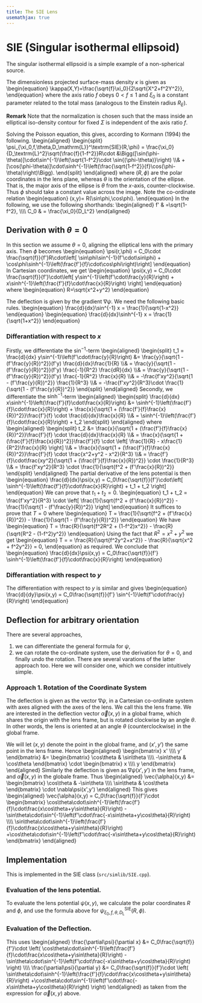 ```yaml
---
title: The SIE Lens
usemathjax: true
---
```



# SIE (Singular isothermal ellipsoid)

The singular isothermal ellipsoid is a simple example of a non-spherical source.

The dimensionless projected surface-mass density $\kappa$ is given as
\begin{equation}
  \kappa(X,Y)=\frac{\sqrt{f}\xi_0}{2\sqrt{X^2+f^2Y^2}},
\end{equation}
where the axis ratio $f$ obeys $0\lt f\le1$ and $\xi_0$ is a constant parameter related to the total
mass (analogous to the Einstein radius $R_E$).

**Remark**
Note that the normalization is chosen such that the mass inside an elliptical iso-density contour for 
fixed $\Sigma$ is independent of the axis ratio $f$.

Solving the Poisson equation, this gives, according to Kormann (1994) the following.
\begin{aligned}
\begin{split}
  \psi_{\xi_0,f,\theta,D_\mathrm{L}}^\textrm{SIE}(R,\phi) =
  \frac{\xi_0}{D_\textrm{L}^2}\sqrt{\frac{f}{1-f^2}}R\cdot
  &\Bigg([\sin(\phi-\theta)]\cdot\sin^{-1}\left(\sqrt{1-f^2}\cdot \sin{(\phi-\theta)}\right)
  \\\\&
  +[\cos(\phi-\theta)]\cdot\sinh^{-1}\left(\frac{\sqrt{1-f^2}}{f}\cos(\phi-\theta)\right)\Bigg).
\end{split}
\end{aligned}
where $(R,\phi)$ are the polar coordinates in the lens plane,
whereas $\theta$ is the orientation of the ellipse.
That is, the major axis of the ellipse is $\theta$ from the $x$-axis, counter-clockwise.
Thus $\phi$ should take a constant value across the image. Note the co-ordinate relation
\begin{equation}
    (x,y)= R(\sin\phi,\cos\phi).
\end{equation}
In the following, we use the following shorthands:
\begin{aligned}
  f' & =\sqrt{1-f^2}, 
\\\\\\\\
  C_0 & = \frac{\xi_0}{D_L^2}
\end{aligned}

## Derivation with $\theta=0$ 

In this section we assume $\theta=0$, aligning the elliptical lens with the
primary axis. Then $\phi$ becomes
\begin{equation}
  \psi(r,\phi) =
  C_0\cdot \frac{\sqrt{f}}{f'}R\cdot\left[ \sin\phi\sin^{-1}(f'\cdot\sin\phi) + \cos\phi\sinh^{-1}\left(\frac{f'}{f}\cdot\cos\phi\right)\right] 
\end{equation}
In Cartesian coordinates, we get
\begin{equation}
   \psi(x,y) = C_0\cdot \frac{\sqrt{f}}{f'}\cdot\left[ 
    y\sin^{-1}\left(f'\cdot\frac{y}{R}\right) 
    + x\sinh^{-1}\left(\frac{f'}{f}\cdot\frac{x}{R}\right)
    \right] 
\end{equation}
where 
\begin{equation}
  R=\sqrt{x^2+y^2}
\end{equation}

The deflection is given by the gradient $\nabla\psi$.
We need the following basic rules.
\begin{equation}
  \frac{d}{dx}\sin^{-1} x  = \frac{1}{\sqrt{1-x^2}}
\end{equation}
\begin{equation}
  \frac{d}{dx}\sinh^{-1} x = \frac{1}{\sqrt{1+x^2}}
\end{equation}

### Differantiation with respect to $x$

Firstly, we differentiate the $\sin^{-1}$-term
\begin{aligned}
\begin{split}
  t_1 = \frac{d}{dx}
    y\sin^{-1}\left(f'\cdot\frac{y}{R}\right) 
    &= \frac{y}{\sqrt{1 - (f'\frac{y}{R})^2}}(f'y)
    \frac{d}{dx}\frac{1}{R}
    \\\\&
    = \frac{y}{\sqrt{1 - (f'\frac{y}{R})^2}}(f'y)
    \frac{-1}{R^2}
    \frac{dR}{dx}
    \\\\&
    = \frac{y}{\sqrt{1 - (f'\frac{y}{R})^2}}(f'y)
    \frac{-1}{R^2}
    \frac{x}{R}
    \\\\&
    = -\frac{f'xy^2}{\sqrt{1 - (f'\frac{y}{R})^2}}
    \frac{1}{R^3}
    \\\\&
    = -\frac{f'xy^2}{R^3}\cdot
    \frac{1}{\sqrt{1 - (f'\frac{y}{R})^2}}
\end{split}
\end{aligned}
Secondly, we differentiate the $\sinh^{-1}$-term
\begin{aligned}
\begin{split}
  \frac{d}{dx}
     x\sinh^{-1}\left(\frac{f'}{f}\cdot\frac{x}{R}\right)
    &= \sinh^{-1}\left(\frac{f'}{f}\cdot\frac{x}{R}\right)
    + \frac{x}{\sqrt{1 + (\frac{f'}{f}\frac{x}{R})^2}}\frac{f'}{f}
     \cdot \frac{d}{dx}\frac{x}{R}
    \\\\&
    = \sinh^{-1}\left(\frac{f'}{f}\cdot\frac{x}{R}\right) + t_2
\end{split}
\end{aligned}
where 
\begin{aligned}
\begin{split}
    t_2 &= \frac{x}{\sqrt{1 + (\frac{f'}{f}\frac{x}{R})^2}}\frac{f'}{f}
     \cdot \frac{d}{dx}\frac{x}{R}
    \\\\&
    = \frac{x}{\sqrt{1 + (\frac{f'}{f}\frac{x}{R})^2}}\frac{f'}{f}
     \cdot \left[ \frac{1}{R} - x\frac{1}{R^2}\frac{x}{R} \right] 
    \\\\&
    = \frac{x}{\sqrt{1 + (\frac{f'}{f}\frac{x}{R})^2}}\frac{f'}{f}
     \cdot \frac{x^2+y^2 - x^2}{R^3}
    \\\\&
    = \frac{f'}{f}\cdot\frac{xy^2}{\sqrt{1 + (\frac{f'}{f}\frac{x}{R})^2}}
     \cdot \frac{1}{R^3}
    \\\\&
    = \frac{f'xy^2}{R^3} \cdot \frac{1}{\sqrt{f^2 + (f'\frac{x}{R})^2}}
\end{split}
\end{aligned}
The partial derivative of the lens potential is then
\begin{equation}
  \frac{d}{dx}\psi(x,y) = 
  C_0\frac{\sqrt{f}}{f'}\cdot\left[ 
    \sinh^{-1}\left(\frac{f'}{f}\cdot\frac{x}{R}\right)
    + t_1 + t_2
    \right]
\end{equation}
We can prove that $t_1+t_2=0$.
\begin{equation}
    t_1 + t_2
    = \frac{f'xy^2}{R^3} \cdot \left[ \frac{1}{\sqrt{f^2 + (f'\frac{x}{R})^2}}
    - \frac{1}{\sqrt{1 - (f'\frac{y}{R})^2}} \right]
\end{equation}
It suffices to prove that $T=0$ where
\begin{equation}
    T =  \frac{1}{\sqrt{f^2 + (f'\frac{x}{R})^2}}
    - \frac{1}{\sqrt{1 - (f'\frac{y}{R})^2}} 
\end{equation}
We have
\begin{equation}
    T =  \frac{R}{\sqrt{f^2R^2 + (1-f^2)x^2}}
    - \frac{R}{\sqrt{R^2 - (1-f^2)y^2}} 
\end{equation}
Using the fact that $R^2=x^2+y^2$ we get
\begin{equation}
    T =
    =  \frac{R}{\sqrt{f^2y^2+x^2}}
    - \frac{R}{\sqrt{x^2 + f^2y^2}} = 0,
\end{equation}
as required.
We conclude that
\begin{equation}
  \frac{d}{dx}\psi(x,y) = 
  C_0\frac{\sqrt{f}}{f'}
    \sinh^{-1}\left(\frac{f'}{f}\cdot\frac{x}{R}\right)
\end{equation}

### Differantiation with respect to $y$

The differentiation with respect to $y$ is similar and gives
\begin{equation}
  \frac{d}{dy}\psi(x,y) = 
  C_0\frac{\sqrt{f}}{f'}
    \sin^{-1}\left(f'\cdot\frac{y}{R}\right) 
\end{equation}

## Deflection for arbitrary orientation

There are several approaches,
1. we can differentiate the general formula for $\psi$,
2. we can rotate the co-ordinate system, use the derivation for $\theta=0$,
   and finally undo the rotation.
There are several varations of the latter approach too.  Here
we will consider one, which we consider intuitively simple.

### Approach 1. Rotation of the Coordinate System

The deflection is given as the vector $\nabla\psi$,
in a Cartesian co-ordinate system with axes aligned with the
axes of the lens.  We call this the lens frame.
We are interested in the deflection vector $\vec{\alpha}(x,y)$ in
a global frame, which shares the origin with the lens frame,
but is rotated clockwise by an angle $\theta$.
In other words, the lens is oriented at an angle $\theta$
(counterclockwise) in the global frame.

We will let $(x,y)$ denote the point in the global frame, and
$(x',y')$ the same point in the lens frame.  Hence
\begin{aligned}
   \begin{bmatrix} x' \\\\\\\\ y' \end{bmatrix}
   &=
   \begin{bmatrix}
     \cos\theta & \sin\theta \\\\\\\\
     -\sin\theta & \cos\theta 
   \end{bmatrix}
   \cdot
   \begin{bmatrix} x \\\\\\\\ y \end{bmatrix}
\end{aligned}
Similarly the deflection is given as $\nabla\psi(x',y')$ in
the lens frame, and $\vec{\alpha}(x,y)$ in the globale frame.
Thus
\begin{aligned}
   \vec{\alpha}(x,y)
   &=
   \begin{bmatrix}
     \cos\theta & -\sin\theta \\\\\\\\
     \sin\theta & \cos\theta 
   \end{bmatrix}
   \cdot
   \nabla\psi(x',y')
\end{aligned}
This gives
\begin{aligned}
  \vec{\alpha}(x,y) = 
  C_0\frac{\sqrt{f}}{f'}\cdot
  \begin{bmatrix}
    \cos\theta\cdot\sinh^{-1}\left(\frac{f'}{f}\cdot\frac{x\cos\theta+y\sin\theta}{R}\right)
    -\sin\theta\cdot\sin^{-1}\left(f'\cdot\frac{-x\sin\theta+y\cos\theta}{R}\right) 
    \\\\\\\\
    \sin\theta\cdot\sinh^{-1}\left(\frac{f'}{f}\cdot\frac{x\cos\theta+y\sin\theta}{R}\right)
    +\cos\theta\cdot\sin^{-1}\left(f'\cdot\frac{-x\sin\theta+y\cos\theta}{R}\right) 
  \end{bmatrix}
\end{aligned}


## Implementation

This is implemented in the SIE class (`src/simlib/SIE.cpp`).

### Evaluation of the lens potential.

To evaluate the lens potential $\psi(x,y)$, we calculate the polar coordinates
$R$ and $\phi$, and use the formula above for 
$\psi_{\xi_0,f,\theta,D_\mathrm{L}}^\textrm{SIE}(R,\phi)$.

### Evaluation of the Deflection.

This uses
\begin{aligned}
  \frac{\partial\psi}{\partial x} &=
  C_0\frac{\sqrt{f}}{f'}\cdot
    \left(
    \cos\theta\cdot\sinh^{-1}\left(\frac{f'}{f}\cdot\frac{x\cos\theta+y\sin\theta}{R}\right)
    -\sin\theta\cdot\sin^{-1}\left(f'\cdot\frac{-x\sin\theta+y\cos\theta}{R}\right) 
    \right)
    \\\\\\\\
  \frac{\partial\psi}{\partial y} &=
  C_0\frac{\sqrt{f}}{f'}\cdot
    \left(
    \sin\theta\cdot\sinh^{-1}\left(\frac{f'}{f}\cdot\frac{x\cos\theta+y\sin\theta}{R}\right)
    +\cos\theta\cdot\sin^{-1}\left(f'\cdot\frac{-x\sin\theta+y\cos\theta}{R}\right) 
    \right)
\end{aligned}
as taken from the expression for $\vec\alpha(x,y)$ above.
